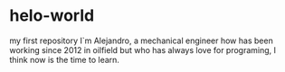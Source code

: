 # helo-world
my first repository
I`m Alejandro, a mechanical engineer how has been working since 2012 in oilfield but who has always love for programing, I think now is the time to learn.
